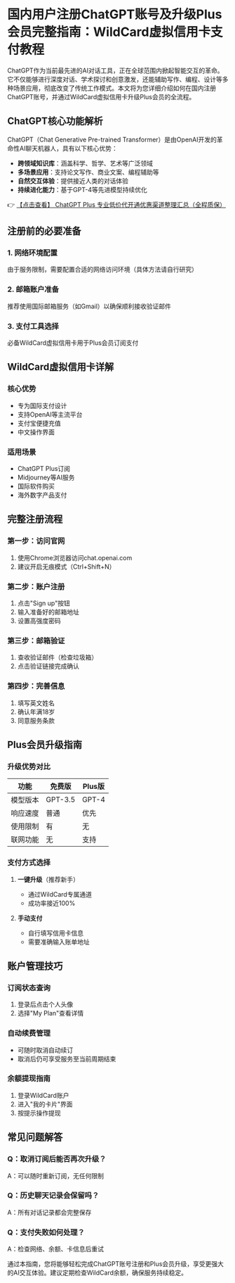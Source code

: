 # 国内用户注册ChatGPT账号及升级Plus会员完整指南：WildCard虚拟信用卡支付教程

ChatGPT作为当前最先进的AI对话工具，正在全球范围内掀起智能交互的革命。它不仅能够进行深度对话、学术探讨和创意激发，还能辅助写作、编程、设计等多种场景应用，彻底改变了传统工作模式。本文将为您详细介绍如何在国内注册ChatGPT账号，并通过WildCard虚拟信用卡升级Plus会员的全流程。

## ChatGPT核心功能解析

ChatGPT（Chat Generative Pre-trained Transformer）是由OpenAI开发的革命性AI聊天机器人，具有以下核心优势：

- **跨领域知识库**：涵盖科学、哲学、艺术等广泛领域
- **多场景应用**：支持论文写作、商业文案、编程辅助等
- **自然交互体验**：提供接近人类的对话体验
- **持续进化能力**：基于GPT-4等先进模型持续优化

👉 [【点击查看】 ChatGPT Plus 专业低价代开通优惠渠道整理汇总（全程质保）](https://bit.ly/DaiKai)

## 注册前的必要准备

### 1. 网络环境配置
由于服务限制，需要配置合适的网络访问环境（具体方法请自行研究）

### 2. 邮箱账户准备
推荐使用国际邮箱服务（如Gmail）以确保顺利接收验证邮件

### 3. 支付工具选择
必备WildCard虚拟信用卡用于Plus会员订阅支付

## WildCard虚拟信用卡详解

### 核心优势
- 专为国际支付设计
- 支持OpenAI等主流平台
- 支付宝便捷充值
- 中文操作界面

### 适用场景
- ChatGPT Plus订阅
- Midjourney等AI服务
- 国际软件购买
- 海外数字产品支付

## 完整注册流程

### 第一步：访问官网
1. 使用Chrome浏览器访问chat.openai.com
2. 建议开启无痕模式（Ctrl+Shift+N）

### 第二步：账户注册
1. 点击"Sign up"按钮
2. 输入准备好的邮箱地址
3. 设置高强度密码

### 第三步：邮箱验证
1. 查收验证邮件（检查垃圾箱）
2. 点击验证链接完成确认

### 第四步：完善信息
1. 填写英文姓名
2. 确认年满18岁
3. 同意服务条款

## Plus会员升级指南

### 升级优势对比
| 功能 | 免费版 | Plus版 |
|------|--------|--------|
| 模型版本 | GPT-3.5 | GPT-4 |
| 响应速度 | 普通 | 优先 |
| 使用限制 | 有 | 无 |
| 联网功能 | 无 | 支持 |

### 支付方式选择
1. **一键升级**（推荐新手）
   - 通过WildCard专属通道
   - 成功率接近100%
   
2. **手动支付**
   - 自行填写信用卡信息
   - 需要准确输入账单地址

## 账户管理技巧

### 订阅状态查询
1. 登录后点击个人头像
2. 选择"My Plan"查看详情

### 自动续费管理
- 可随时取消自动续订
- 取消后仍可享受服务至当前周期结束

### 余额提现指南
1. 登录WildCard账户
2. 进入"我的卡片"界面
3. 按提示操作提现

## 常见问题解答

### Q：取消订阅后能否再次升级？
A：可以随时重新订阅，无任何限制

### Q：历史聊天记录会保留吗？
A：所有对话记录都会完整保存

### Q：支付失败如何处理？
A：检查网络、余额、卡信息后重试

通过本指南，您将能够轻松完成ChatGPT账号注册和Plus会员升级，享受更强大的AI交互体验。建议定期检查WildCard余额，确保服务持续稳定。
